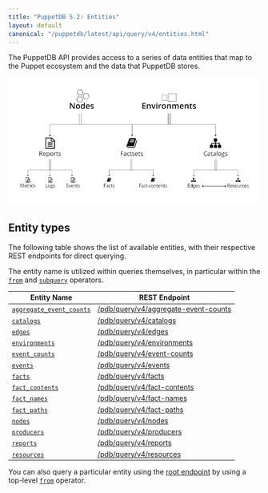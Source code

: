 ```yaml
---
title: "PuppetDB 5.2: Entities"
layout: default
canonical: "/puppetdb/latest/api/query/v4/entities.html"
---
```


[aggregate-event-counts]: ./aggregate-event-counts.html
[catalogs]: ./catalogs.html
[edges]: ./edges.html
[environments]: ./environments.html
[event-counts]: ./event-counts.html
[events]: ./events.html
[fact-names]: ./fact-names.html
[facts]: ./facts.html
[fact-contents]: ./fact-contents.html
[fact-paths]: ./fact-paths.html
[nodes]: ./nodes.html
[producers]: ./producers.html
[query]: ./query.html
[reports]: ./reports.html
[resources]: ./resources.html
[root]: ./index.html
[from]: ./ast.html#context-operators
[subquery]: ./ast.html#subquery-operators
[erd]: ../../../images/pdb_erd.png

The PuppetDB API provides access to a series of data entities that map to the Puppet ecosystem
and the data that PuppetDB stores.

![erd][erd]

## Entity types

The following table shows the list of available entities, with their respective REST endpoints for
direct querying.

The entity name is utilized within queries themselves, in particular within the [`from`][from]
and [`subquery`][subquery] operators.

Entity Name                                        | REST Endpoint
---------------------------------------------------|---------------------------------------------------------------
[`aggregate_event_counts`][aggregate-event-counts] | [/pdb/query/v4/aggregate-event-counts][aggregate-event-counts]
[`catalogs`][catalogs]                             | [/pdb/query/v4/catalogs][catalogs]
[`edges`][edges]                                   | [/pdb/query/v4/edges][edges]
[`environments`][environments]                     | [/pdb/query/v4/environments][environments]
[`event_counts`][event-counts]                     | [/pdb/query/v4/event-counts][event-counts]
[`events`][events]                                 | [/pdb/query/v4/events][events]
[`facts`][facts]                                   | [/pdb/query/v4/facts][facts]
[`fact_contents`][fact-contents]                   | [/pdb/query/v4/fact-contents][fact-contents]
[`fact_names`][fact-names]                         | [/pdb/query/v4/fact-names][fact-names]
[`fact_paths`][fact-paths]                         | [/pdb/query/v4/fact-paths][fact-paths]
[`nodes`][nodes]                                   | [/pdb/query/v4/nodes][nodes]
[`producers`][producers]                           | [/pdb/query/v4/producers][producers]
[`reports`][reports]                               | [/pdb/query/v4/reports][reports]
[`resources`][resources]                           | [/pdb/query/v4/resources][resources]

You can also query a particular entity using the [root endpoint][root] by using a top-level [`from`][from]
operator.
